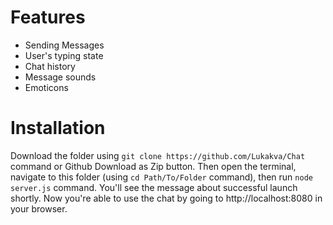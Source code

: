 # Features
* Sending Messages
* User's typing state
* Chat history
* Message sounds
* Emoticons

# Installation
Download the folder using ``git clone https://github.com/Lukakva/Chat`` command or Github Download as Zip button. Then open the terminal, navigate to this folder (using ``cd Path/To/Folder`` command), then run ``node server.js`` command. You'll see the message about successful launch shortly. Now you're able to use the chat by going to http://localhost:8080 in your browser.